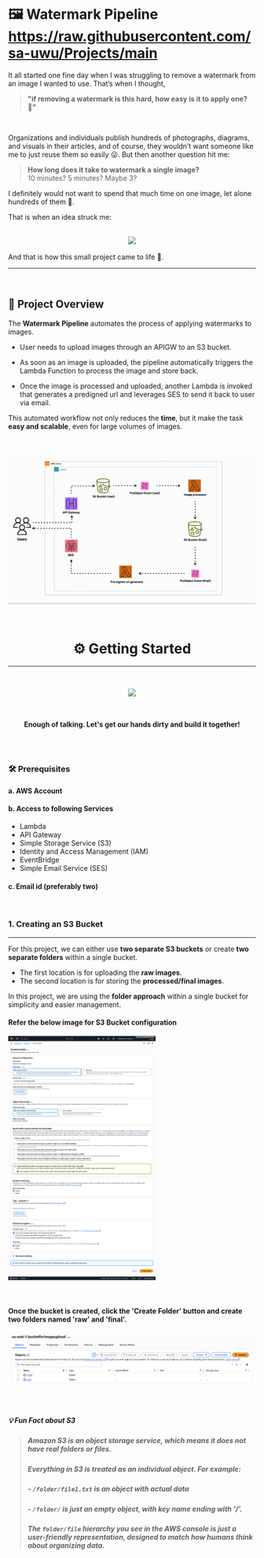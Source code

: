 # 🖼️ Watermark Pipeline https://raw.githubusercontent.com/sa-uwu/Projects/main

It all started one fine day when I was struggling to remove a watermark from an image I wanted to use. That’s when I thought, 
>**"if removing a watermark is this hard, how easy is it to apply one? 🤔"**
<br>

Organizations and individuals publish hundreds of photographs, diagrams, and visuals in their articles, and of course, they wouldn’t want someone like me to just reuse them so easily 😛. But then another question hit me:


>**How long does it take to watermark a single image?**  
10 minutes? 5 minutes? Maybe 3?  

I definitely would not want to spend that much time on one image, let alone hundreds of them 🤯. 

That is when an idea struck me:  
<br>

<p align="center">
  <img src="https://media1.tenor.com/m/OSviYqOqvOMAAAAC/automation-audio-engineer.gif" width="500">
</p>

And that is how this small project came to life 🚀.  

---

<br>


## 📌 Project Overview  

The **Watermark Pipeline** automates the process of applying watermarks to images.

- User needs to upload images through an APIGW to an S3 bucket.  

- As soon as an image is uploaded, the pipeline automatically triggers the Lambda Function to process the image and store back.

- Once the image is processed and uploaded, another Lambda is invoked that generates a predigned url and leverages SES to send it back to user via email. 

This automated workflow not only reduces the **time**, but it make the task **easy and scalable**, even for large volumes of images.

<br>

![](https://github.com/sa-uwu/Projects/blob/main/Watermark%20Pipeline/assets/workflow.gif)

<br>


<h1 align="center">⚙️ Getting Started</h1>

---

<br>

<p align="center">
  <img src="https://media1.tenor.com/m/ky1fjuAVWQgAAAAC/boredmemes-bayc.gif" width="200">
</p>
<br>

<p align="center">
  <strong>Enough of talking. Let's get our hands dirty and build it together!</strong>
</p>

<br>


<br>

### 🛠️ Prerequisites

#### a. AWS Account
#### b. Access to following Services 
  *  Lambda
  *  API Gateway
  *  Simple Storage Service (S3)
  *  Identity and Access Management (IAM)
  *  EventBridge
  *  Simple Email Service (SES)
#### c. Email id (preferably two)

<br>

### 1. Creating an S3 Bucket 
---


For this project, we can either use **two separate S3 buckets** or create **two separate folders** within a single bucket.  

- The first location is for uploading the **raw images**.  
- The second location is for storing the **processed/final images**.  

In this project, we are using the **folder approach** within a single bucket for simplicity and easier management.
<br>

#### Refer the below image for S3 Bucket configuration
[<img src="https://raw.githubusercontent.com/sa-uwu/Projects/main/Watermark%20Pipeline/assets/s3/s3bucket%20config.png" width="300">](https://github.com/sa-uwu/Projects/blob/main/Watermark%20Pipeline/assets/s3/s3bucket%20config.png)

<br> 

#### Once the bucket is created, click the **'Create Folder'** button and create two folders named **'raw'** and **'final'**.

![s3 folders](https://raw.githubusercontent.com/sa-uwu/Projects/main/Watermark%20Pipeline/assets/s3/s3%20folders.png)


<br>

#####  💡 Fun Fact about S3

> #####  Amazon S3 is an **object storage service**, which means it does not have real folders or files.  
> #####  Everything in S3 is treated as an **individual object**. For example:  
> #####  - `/folder/file1.txt` is an object with actual data  
> #####  - `/folder/` is just an empty object, with key name ending with '/'.
> 
> #####  The `folder/file` hierarchy you see in the AWS console is just a **user-friendly representation**, designed to match how humans think about organizing data.
    
